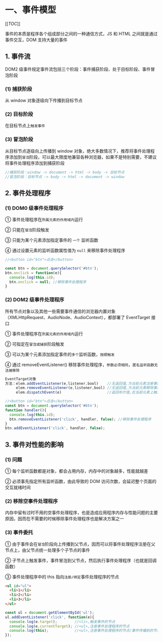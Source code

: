 # 一、事件模型

[[_TOC_]]

事件的本质是程序各个组成部分之间的一种通信方式，JS 和 HTML 之间就是通过事件交互，DOM 支持大量的事件

## 1. 事件流

DOM2 级事件规定事件流包括三个阶段：事件捕获阶段、处于目标阶段、事件冒泡阶段

### (1) 捕获阶段

从 window 对象逐级向下传播到目标节点

### (2) 目标阶段

在目标节点上`触发事件`

### (3) 冒泡阶段

从目标节点逐级向上传播到 window 对象，绝大多数情况下，推荐将事件处理程序添加到`冒泡`阶段，可以最大限度地兼容各种浏览器，如果不是特别需要，不建议将事件处理程序添加到捕获阶段

```javascript
//捕获阶段：window -> document -> html -> body -> 目标节点
//冒泡阶段：目标节点 -> body -> html -> document -> window
```

## 2. 事件处理程序

### (1) DOM0 级事件处理程序

① 事件处理程序在`所属元素的作用域内`运行

② 只能在`冒泡`阶段触发

③ 只能为某个元素添加指定事件的 `一个` 监听函数

④ 通过设置元素的监听函数属性值为  `null`  来移除事件处理程序

```javascript
//<button id="btn">点击</button>

const btn = document.querySelector('#btn');
btn.onclick = function(e){
  console.log(this.id);
  btn.onclick = null; //移除事件处理程序
}
```

### (2) DOM2 级事件处理程序

所有节点对象以及其他一些需要事件通信的浏览器内置对象（XMLHttpRequest、AudioNode、AudioContext），都部署了 EventTarget 接口

① 事件处理程序在`所属元素的作用域内`运行

② 可指定在`冒泡或捕获`阶段触发

③ 可以为某个元素添加指定事件的`多个`监听函数，`按顺触发`

④ 通过 removeEventListener() 移除事件处理程序，`参数必须相同`，`匿名监听函数无法被移除`

```javascript
EventTarget对象
方法：elem.addEventListener(e,listener,bool)    //无返回值,为当前元素注册事件处理程序(false:冒泡阶段触发,true:捕获阶段触发)
     elem.removeEventListener(e,listener,bool) //无返回值,为当前元素移除事件处理程序
     elem.dispatchEvent(e)                     //返回布尔值,在当前元素上触发指定事件,存在监听函数调用了preventDefault()则返回false

//<button id="btn">点击</button>
const btn = document.querySelector('#btn');
function handler(){
  console.log(this.id);
  btn.removeEventListener('click', handler, false); //移除事件处理程序
}
btn.addEventListener('click', handler, false);
```

## 3. 事件对性能的影响

### (1) 问题

① 每个监听函数都是对象，都会占用内存，内存中的对象越多，性能就越差

② 必须事先指定所有监听函数，由此导致的 DOM 访问次数，会延迟整个页面的交互就绪时间

### (2) 移除空事件处理程序

内存中留有过时不用的空事件处理程序，也是造成应用程序内存与性能问题的主要原因，因而在不需要的时候移除事件处理程序也是解决方案之一

### (3) 事件委托

① 由于事件会在`冒泡`阶段向上传播到父节点，因而可以将事件处理程序注册在父节点上，由父节点统一处理多个子节点的事件

② 子节点上触发事件，事件冒泡到父节点，然后执行事件处理程序（也就是回调函数）

③ 事件处理程序中的 this 指向`注册/绑定`事件处理程序的节点

```html
<ul id="ul">
  <li>1</li>
  <li>2</li>
  <li>3</li>
</ul>
```

```javascript
const ul = document.getElementById('ul');
ul.addEventListener('click', function(e){
  console.log(e.target);        //<li>,触发事件的节点
  console.log(e.currentTarget); //<ul>,注册事件处理程序的节点
  console.log(this);            //<ul>,注册事件处理程序的节点/事件传播到的节点(传播到父节点)
});
```
